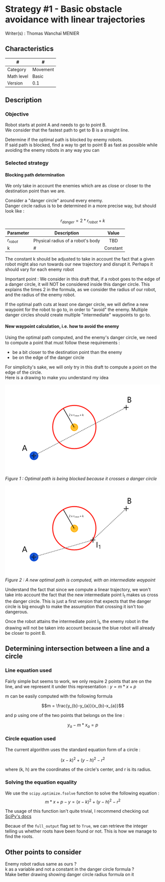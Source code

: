 # Strategy #1 - Basic obstacle avoidance with linear trajectories
Writer(s) : Thomas Wanchaï MENIER

## Characteristics

| #          | #        |
|------------|----------|
| Category   | Movement |
| Math level | Basic    |
| Version    | 0.1      |

## Description

### Objective
Robot starts at point A and needs to go to point B.  
We consider that the fastest path to get to B is a straight line.

Determine if the optimal path is blocked by enemy robots.  
If said path is blocked, find a way to get to point B as fast as possible while avoiding 
the enemy robots in any way you can

### Selected strategy

#### Blocking path determination

We only take in account the enemies which are as close or closer to the destination point than we are. 

Consider a "danger circle" around every enemy.  
Danger circle radius is to be determined in a more precise way, but should look like :  

$$r_{danger} = 2 * r_{robot} + k$$

| Parameter         | Description                       | Value                |
|-------------------|-----------------------------------|----------------------|
| $r_{robot}$       | Physical radius of a robot's body | <center>TBD</center> |
| k                 | #                                 | Constant             |

The constant k should be adjusted to take in account the fact that a given robot might also run towards our new trajectory and disrupt it.
Perhaps it should vary for each enemy robot

Important point : We consider in this draft that, if a robot goes to the edge of a danger circle, it will NOT 
be considered inside this danger circle. This explains the times 2 in the formula, as we consider the radius of our robot,
and the radius of the enemy robot.

If the optimal path cuts at least one danger circle, we will define a new waypoint for the robot to go to, in order to "avoid"
the enemy. Multiple danger circles should create multiple "intermediate" waypoints to go to.

#### New waypoint calculation, i.e. how to avoid the enemy
Using the optimal path computed, and the enemy's danger circle,
we need to compute a point that must follow these requirements :
* be a bit closer to the destination point than the enemy
* be on the edge of the danger circle

For simplicity's sake, we will only try in this draft to compute a point on the edge of the circle.  
Here is a drawing to make you understand my idea

![Optimal path being blocked](optimal_path_in_danger_circle.png)
*Figure 1 : Optimal path is being blocked because it crosses a danger circle*

![New optimal path computed](optimal_path_corrected.png)
*Figure 2 : A new optimal path is computed, with an intermediate waypoint*  

Understand the fact that since we compute a linear trajectory, we won't take into account the fact that the new
intermediate point I<sub>1</sub> makes us cross the danger circle. This is just a first version that expects 
that the danger circle is big enough to make the assumption that crossing it isn't too dangerous.  

Once the robot attains the intermediate point I<sub>1</sub>, the enemy robot in the drawing will not be taken into account
because the blue robot will already be closer to point B.

## Determining intersection between a line and a circle
### Line equation used
Fairly simple but seems to work, we only require 2 points that are on the line, and we represent
it under this representation : $y = m*x + p$


m can be easily computed with the following formula

$$m = \frac{y_{b}-y_{a}}{x_{b}-x_{a}}$$

and p using one of the two points that belongs on the line :

$$y_a - m*x_a = p$$

### Circle equation used
The current algorithm uses the standard equation form of a circle :

$$(x - k)^2 + (y - h)^2 - r^2$$

where (k, h) are the coordinates of the circle's center, and r is its radius.

### Solving the equation equality
We use the `scipy.optimize.fsolve` function to solve the following equation :
$$m*x + p - y = (x - k)^2 + (y - h)^2 - r^2$$

The usage of this function isn't quite trivial, I recommend checking out [SciPy's docs](https://docs.scipy.org/doc/scipy/reference/generated/scipy.optimize.fsolve.html)

Becaue of the `full_output` flag set to `True`, we can retrieve the integer telling us whether roots have been found or not. This is how we manage to find the roots. 

## Other points to consider
Enemy robot radius same as ours ?  
k as a variable and not a constant in the danger circle formula ?  
Make better drawing showing danger circle radius formula on it
